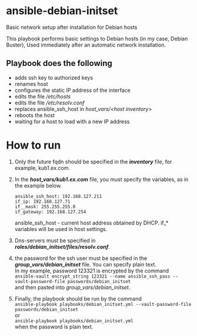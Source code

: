 # ansible-debian-initset
Basic network setup after installation for Debian hosts

This playbook performs basic settings to Debian hosts (in my case, Debian Buster), Used immediately after an automatic network installation.

## Playbook does the following
- adds ssh key to authorized keys
- renames host
- configures the static IP address of the interface
- edits the file _/etc/hosts_
- edits the file _/etc/resolv.conf_
- replaces ansible_ssh_host in _host_vars/\<host inventory\>_
- reboots the host
- waiting for a host to load with a new IP address

# How to run
1. Only the future fqdn should be specified in the ___inventory___ file, for example, kub1.ex.com.

2. In the ___host_vars/kub1.ex.com___ file, you must specify the variables, as in the example below.

    `ansible_ssh_host: 192.168.127.211`<br>
    `if_ip: 192.168.127.71`<br>
    `if__mask: 255.255.255.0`<br>
    `if_gateway: 192.168.127.254`<br>

    ansible_ssh_host - current host address obtained by DHCP.
    if_* variables will be used in host settings.

3. Dns-servers must be specified in ___roles/debian_initset/files/resolv.conf___.

4. the password for the ssh user must be specified in the ___group_vars/debian_initset___ file. You can specify plain text.<br>
In my example, password 123321 is encrypted by the command<br>
`ansible-vault encrypt_string 123321 --name ansible_ssh_pass --vault-password-file passwords/debian_initset`<br>
and then pasted into _group_vars/debian_initset_.

5. Finally, the playbook should be run by the command<br>
`ansible-playbook playbooks/debian_initset.yml --vault-password-file passwords/debian_initset`<br>
or<br>
`ansible-playbook playbooks/debian_initset.yml`<br>
when the password is plain text.
